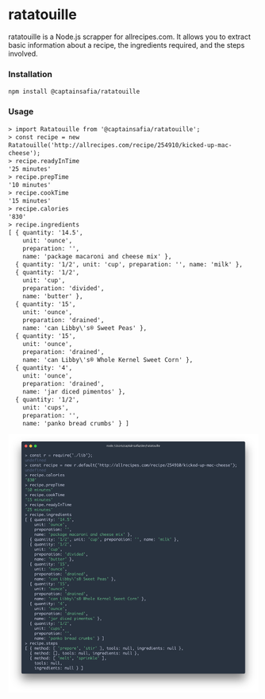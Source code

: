 # ratatouille

ratatouille is a Node.js scrapper for allrecipes.com. It allows you to
extract basic information about a recipe, the ingredients required, and
the steps involved.

### Installation

```
npm install @captainsafia/ratatouille
```

### Usage

```
> import Ratatouille from '@captainsafia/ratatouille';
> const recipe = new Ratatouille('http://allrecipes.com/recipe/254910/kicked-up-mac-cheese');
> recipe.readyInTime
'25 minutes'
> recipe.prepTime
'10 minutes'
> recipe.cookTime
'15 minutes'
> recipe.calories
'830'
> recipe.ingredients
[ { quantity: '14.5',
    unit: 'ounce',
    preparation: '',
    name: 'package macaroni and cheese mix' },
  { quantity: '1/2', unit: 'cup', preparation: '', name: 'milk' },
  { quantity: '1/2',
    unit: 'cup',
    preparation: 'divided',
    name: 'butter' },
  { quantity: '15',
    unit: 'ounce',
    preparation: 'drained',
    name: 'can Libby\'s® Sweet Peas' },
  { quantity: '15',
    unit: 'ounce',
    preparation: 'drained',
    name: 'can Libby\'s® Whole Kernel Sweet Corn' },
  { quantity: '4',
    unit: 'ounce',
    preparation: 'drained',
    name: 'jar diced pimentos' },
  { quantity: '1/2',
    unit: 'cups',
    preparation: '',
    name: 'panko bread crumbs' } ]
```

![Ratatouille Demo](ratatouille-demo.png)
